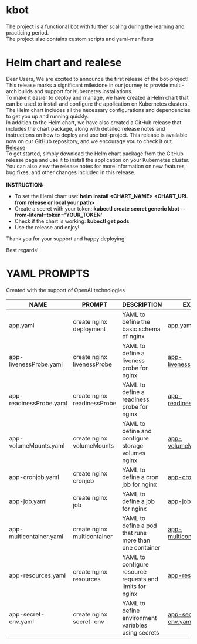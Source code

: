 # kbot
The project is a functional bot with further scaling during the learning and practicing period.  
The project also contains custom scripts and yaml-manifests  

# Helm chart and realese  
Dear Users,
We are excited to announce the first release of the bot-project! This release marks a significant milestone in our journey to provide multi-arch builds and support for Kubernetes installations.<br>
To make it easier to deploy and manage, we have created a Helm chart that can be used to install and configure the application on Kubernetes clusters. The Helm chart includes all the necessary configurations and dependencies to get you up and running quickly.<br>
In addition to the Helm chart, we have also created a GitHub release that includes the chart package, along with detailed release notes and instructions on how to deploy and use bot-project. This release is available now on our GitHub repository, and we encourage you to check it out.<br>
[Release](https://github.com/1minEpowMinX/kbot/releases/tag/v1.0.7)<br>
To get started, simply download the Helm chart package from the GitHub release page and use it to install the application on your Kubernetes cluster. You can also view the release notes for more information on new features, bug fixes, and other changes included in this release.<br>  
**INSTRUCTION:**
  - To set the Heml chart use: **helm install <CHART_NAME> <CHART_URL from release or local your path>**
  - Create a secret with your token: **kubectl create secret generic kbot --from-literal=token='YOUR_TOKEN'**
  - Check if the chart is working: **kubectl get pods**
  - Use the release and enjoy!

Thank you for your support and happy deploying!

Best regards!

# YAML PROMPTS
Created with the support of OpenAI technologies

|             NAME            |            PROMPT           |                         DESCRIPTION                       |                           EXAMPLE                       |
|              -              |              -              |                              -                            |                              -                          |
| app.yaml                    | create nginx deployment     | YAML to define the basic schema of nginx                  | [app.yaml](yaml/app.yaml)                               |
| app-livenessProbe.yaml      | create nginx livenessProbe  | YAML to define a liveness probe for nginx                 | [app-livenessProbe.yaml](yaml/app-livenessProbe.yaml)   |
| app-readinessProbe.yaml     | create nginx readinessProbe | YAML to define a readiness probe for nginx                | [app-readinessProbe.yaml](yaml/app-readinessProbe.yaml) |
| app-volumeMounts.yaml       | create nginx volumeMounts   | YAML to define and configure storage volumes nginx        | [app-volumeMounts.yaml](yaml/app-volumeMounts.yaml)     |
| app-cronjob.yaml            | create nginx cronjob        | YAML to define a cron job for nginx                       | [app-cronjob.yaml](yaml/app-cronjob.yaml)               |
| app-job.yaml                |create nginx job             | YAML to define a job for nginx                            | [app-job.yaml](yaml/app-job.yaml)                       |
| app-multicontainer.yaml     | create nginx multicontainer | YAML to define a pod that runs more than one container    | [app-multicontainer.yaml](yaml/app-multicontainer.yaml) |
| app-resources.yaml          | create nginx resources      | YAML to configure resource requests and limits for nginx  | [app-resources.yaml](yaml/app-resources.yaml)           |
| app-secret-env.yaml         | create nginx secret-env     | YAML to define environment variables using secrets        | [app-secret-env.yaml](yaml/app-secret-env.yaml)         |
